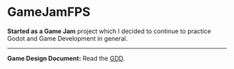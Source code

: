 # GameJamFPS

**Started as a Game Jam** project which I decided to continue to practice Godot and Game Development in general.

---

**Game Design Document:** Read the [GDD](/Docs/PGD%20Game%20Design%20Document.md).
